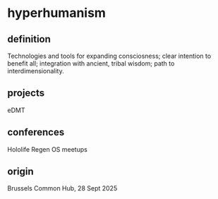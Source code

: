 # hyperhumanism

## definition

Technologies and tools for expanding consciosness; clear intention to benefit all; integration with ancient, tribal wisdom; path to interdimensionality. 


## projects

eDMT


## conferences

Hololife
Regen OS meetups


## origin

Brussels Common Hub, 28 Sept 2025

